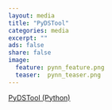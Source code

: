 ```yaml
---
layout: media
title: "PyDSTool"
categories: media
excerpt: ""
ads: false
share: false
image:
  feature: pynn_feature.png 
  teaser:  pynn_teaser.png
---
```


[PyDSTool (Python)](http://www.ni.gsu.edu/~rclewley/PyDSTool/FrontPage.html)
